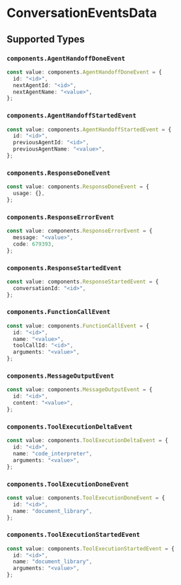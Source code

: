 # ConversationEventsData


## Supported Types

### `components.AgentHandoffDoneEvent`

```typescript
const value: components.AgentHandoffDoneEvent = {
  id: "<id>",
  nextAgentId: "<id>",
  nextAgentName: "<value>",
};
```

### `components.AgentHandoffStartedEvent`

```typescript
const value: components.AgentHandoffStartedEvent = {
  id: "<id>",
  previousAgentId: "<id>",
  previousAgentName: "<value>",
};
```

### `components.ResponseDoneEvent`

```typescript
const value: components.ResponseDoneEvent = {
  usage: {},
};
```

### `components.ResponseErrorEvent`

```typescript
const value: components.ResponseErrorEvent = {
  message: "<value>",
  code: 679393,
};
```

### `components.ResponseStartedEvent`

```typescript
const value: components.ResponseStartedEvent = {
  conversationId: "<id>",
};
```

### `components.FunctionCallEvent`

```typescript
const value: components.FunctionCallEvent = {
  id: "<id>",
  name: "<value>",
  toolCallId: "<id>",
  arguments: "<value>",
};
```

### `components.MessageOutputEvent`

```typescript
const value: components.MessageOutputEvent = {
  id: "<id>",
  content: "<value>",
};
```

### `components.ToolExecutionDeltaEvent`

```typescript
const value: components.ToolExecutionDeltaEvent = {
  id: "<id>",
  name: "code_interpreter",
  arguments: "<value>",
};
```

### `components.ToolExecutionDoneEvent`

```typescript
const value: components.ToolExecutionDoneEvent = {
  id: "<id>",
  name: "document_library",
};
```

### `components.ToolExecutionStartedEvent`

```typescript
const value: components.ToolExecutionStartedEvent = {
  id: "<id>",
  name: "document_library",
  arguments: "<value>",
};
```

